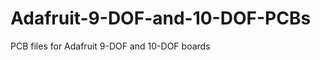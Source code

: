 Adafruit-9-DOF-and-10-DOF-PCBs
==============================

PCB files for Adafruit 9-DOF and 10-DOF boards
